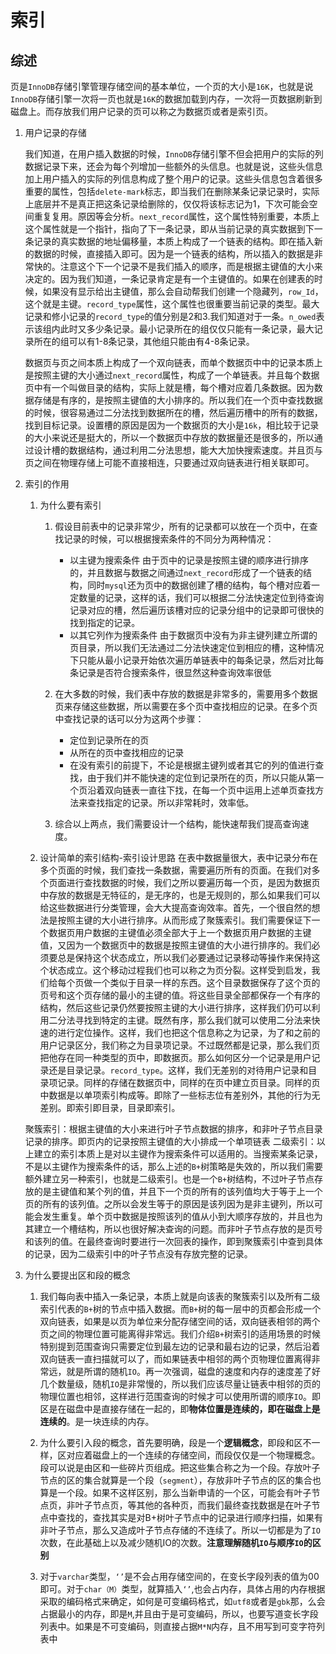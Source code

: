 # 索引

## 综述

页是``InnoDB``存储引擎管理存储空间的基本单位，一个页的大小是``16K``，也就是说``InnoDB``存储引擎一次将一页也就是``16K``的数据加载到内存，一次将一页数据刷新到磁盘上。而存放我们用户记录的页可以称之为数据页或者是索引页。

1. 用户记录的存储

   我们知道，在用户插入数据的时候，``InnoDB``存储引擎不但会把用户的实际的列数据记录下来，还会为每个列增加一些额外的头信息。也就是说，这些头信息加上用户插入的实际的列信息构成了整个用户的记录。这些头信息包含着很多重要的属性，包括``delete-mark``标志，即当我们在删除某条记录记录时，实际上底层并不是真正把这条记录给删除的，仅仅将该标志记为1，下次可能会空间重复复用。原因等会分析。``next_record``属性，这个属性特别重要，本质上这个属性就是一个指针，指向了下一条记录，即从当前记录的真实数据到下一条记录的真实数据的地址偏移量，本质上构成了一个链表的结构。即在插入新的数据的时候，直接插入即可。因为是一个链表的结构，所以插入的数据是非常快的。注意这个下一个记录不是我们插入的顺序，而是根据主键值的大小来决定的。因为我们知道，一条记录肯定是有一个主键值的。如果在创建表的时候，如果没有显示给出主键值，那么会自动帮我们创建一个隐藏列，``row_Id``，这个就是主键。``record_type``属性，这个属性也很重要当前记录的类型。最大记录和修小记录的``record_type``的值分别是2和3.我们知道对于一条。``n_owed``表示该组内此时又多少条记录。最小记录所在的组仅仅只能有一条记录，最大记录所在的组可以有1-8条记录，其他组只能由有4-8条记录。

   数据页与页之间本质上构成了一个双向链表，而单个数据页中中的记录本质上是按照主键的大小通过``next_record``属性，构成了一个单链表。并且每个数据页中有一个叫做目录的结构，实际上就是槽，每个槽对应着几条数据。因为数据存储是有序的，是按照主键值的大小排序的。所以我们在一个页中查找数据的时候，很容易通过二分法找到数据所在的槽，然后遍历槽中的所有的数据，找到目标记录。设置槽的原因是因为一个数据页的大小是``16k``，相比较于记录的大小来说还是挺大的，所以一个数据页中存放的数据量还是很多的，所以通过设计槽的数据结构，通过利用二分法思想，能大大加快搜索速度。并且页与页之间在物理存储上可能不直接相连，只要通过双向链表进行相关联即可。

2. 索引的作用
   1. 为什么要有索引
      1. 假设目前表中的记录非常少，所有的记录都可以放在一个页中，在查找记录的时候，可以根据搜索条件的不同分为两种情况：
         + 以主键为搜索条件
         由于页中的记录是按照主键的顺序进行排序的，并且数据与数据之间通过``next_record``形成了一个链表的结构，同时``mysql``还为页中的数据创建了槽的结构，每个槽对应着一定数量的记录，这样的话，我们可以根据二分法快速定位到待查询记录对应的槽，然后遍历该槽对应的记录分组中的记录即可很快的找到指定的记录。
         + 以其它列作为搜索条件
         由于数据页中没有为非主键列建立所谓的页目录，所以我们无法通过二分法快速定位到相应的槽，这种情况下只能从最小记录开始依次遍历单链表中的每条记录，然后对比每条记录是否符合搜索条件，很显然这种查询效率很低
      2. 在大多数的时候，我们表中存放的数据是非常多的，需要用多个数据页来存储这些数据，所以需要在多个页中查找相应的记录。在多个页中查找记录的话可以分为这两个步骤：
         + 定位到记录所在的页
         + 从所在的页中查找相应的记录
         + 在没有索引的前提下，不论是根据主键列或者其它的列的值进行查找，由于我们并不能快速的定位到记录所在的页，所以只能从第一个页沿着双向链表一直往下找，在每一个页中运用上述单页查找方法来查找指定的记录。所以非常耗时，效率低。

      3. 综合以上两点，我们需要设计一个结构，能快速帮我们提高查询速度。

   2. 设计简单的索引结构-索引设计思路
   在表中数据量很大，表中记录分布在多个页面的时候，我们查找一条数据，需要遍历所有的页面。在我们对多个页面进行查找数据的时候，我们之所以要遍历每一个页，是因为数据页中存放的数据是无特征的，是无序的，也是无规则的，那么如果我们可以给这些数据进行分类管理，会大大提高查询效率。首先，一个很自然的想法是按照主键的大小进行排序。从而形成了聚簇索引。我们需要保证下一个数据页用户数据的主键值必须全部大于上一个数据页用户数据的主键值，又因为一个数据页中的数据是按照主键值的大小进行排序的。我们必须要总是保持这个状态成立，所以我们必要通过记录移动等操作来保持这个状态成立。这个移动过程我们也可以称之为页分裂。这样受到启发，我们给每个页做一个类似于目录一样的东西。这个目录数据保存了这个页的页号和这个页存储的最小的主键的值。将这些目录全部都保存一个有序的结构，然后这些记录仍然要按照主键的大小进行排序，这样我们仍可以利用二分法寻找到特定的主键。既然有序，那么我们就可以使用二分法来快速的进行定位操作。这样，我们也把这个信息称之为记录，为了和之前的用户记录区分，我们称之为目录项记录。不过既然都是记录，那么我们页把他存在同一种类型的页中，即数据页。那么如何区分一个记录是用户记录还是目录记录。``record_type``。这样，我们无差别的对待用户记录和目录项记录。同样的存储在数据页中，同样的在页中建立页目录。同样的页中数据是以单项索引构成等。即除了一些标志位有差别外，其他的行为无差别。即索引即目录，目录即索引。

   聚簇索引：根据主键值的大小来进行叶子节点数据的排序，和非叶子节点目录记录的排序。即页内的记录按照主键值的大小排成一个单项链表
   二级索引：以上建立的索引本质上是对以主键作为搜索条件可以适用的。当搜索某条记录，不是以主键作为搜索条件的话，那么上述的``B+``树策略是失效的，所以我们需要额外建立另一种索引，也就是二级索引。也是一个``B+``树结构，不过叶子节点存放的是主键值和某个列的值，并且下一个页的所有的该列值均大于等于上一个页的所有的该列值。之所以会发生等于的原因是该列因为是非主键列，所以可能会发生重复。单个页中数据是按照该列的值从小到大顺序存放的，并且也为其建立一个槽结构，所以也很好解决查询的问题。而非叶子节点存放的是页号和该列的值。在最终查询时要进行一次回表的操作，即到聚簇索引中查到具体的记录，因为二级索引中的叶子节点没有存放完整的记录。
3. 为什么要提出区和段的概念

   1. 我们每向表中插入一条记录，本质上就是向该表的聚簇索引以及所有二级索引代表的``B+``树的节点中插入数据。而``B+``树的每一层中的页都会形成一个双向链表，如果是以页为单位来分配存储空间的话，双向链表相邻的两个页之间的物理位置可能离得非常远。我们介绍``B+``树索引的适用场景的时候特别提到范围查询只需要定位到最左边的记录和最右边的记录，然后沿着双向链表一直扫描就可以了，而如果链表中相邻的两个页物理位置离得非常远，就是所谓的随机``IO``。再一次强调，磁盘的速度和内存的速度差了好几个数量级，随机``IO``是非常慢的，所以我们应该尽量让链表中相邻的页的物理位置也相邻，这样进行范围查询的时候才可以使用所谓的顺序``IO``。即区是在磁盘中是直接存储在一起的，即**物体位置是连续的，即在磁盘上是连续的**。是一块连续的内存。

   2. 为什么要引入段的概念，首先要明确，段是一个**逻辑概念**，即段和区不一样，区对应着磁盘上的一个连续的存储空间，而段仅仅是一个物理概念。段可以说是由区和一些碎片页组成。把这些集合称之为一个段。存放叶子节点的区的集合就算是一个段（``segment``），存放非叶子节点的区的集合也算是一个段。如果不这样区别，那么当新申请的一个区，可能会有叶子节点页，非叶子节点页，等其他的各种页，而我们最终查找数据是在叶子节点中查找的，查找其实是对B+树叶子节点中的记录进行顺序扫描，如果有非叶子节点，那么又造成叶子节点存储的不连续了。所以一切都是为了``IO``次数，在此基础上以及减少随机IO的次数。**注意理解随机``IO``与顺序``IO``的区别**

   3. 对于``varchar``类型，``‘’``是不会占用存储空间的，在变长字段列表的值为00即可。对于``char（M）``类型，就算插入``‘’``,也会占内存，具体占用的内存根据采取的编码格式来确定，如何是可变编码格式，如``utf8``或者是``gbk``那，么会占据最小的内存，即是``M``,并且由于是可变编码，所以，也要写道变长字段列表中。如果是不可变编码，则直接占据``M*N``内存，且不用写到可变字符列表中

